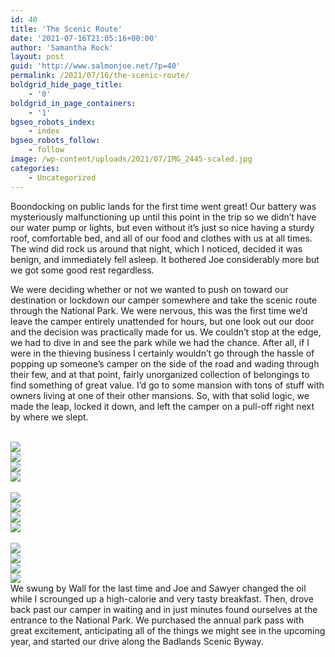```yaml
---
id: 40
title: 'The Scenic Route'
date: '2021-07-16T21:05:16+00:00'
author: 'Samantha Rock'
layout: post
guid: 'http://www.salmonjoe.net/?p=40'
permalink: /2021/07/16/the-scenic-route/
boldgrid_hide_page_title:
    - '0'
boldgrid_in_page_containers:
    - '1'
bgseo_robots_index:
    - index
bgseo_robots_follow:
    - follow
image: /wp-content/uploads/2021/07/IMG_2445-scaled.jpg
categories:
    - Uncategorized
---
```


<div class="boldgrid-section"><div class="container"><div class="row"><div class="col-md-12 col-xs-12 col-sm-12">Boondocking on public lands for the first time went great! Our battery was mysteriously malfunctioning up until this point in the trip so we didn’t have our water pump or lights, but even without it’s just so nice having a sturdy roof, comfortable bed, and all of our food and clothes with us at all times. The wind did rock us around that night, which I noticed, decided it was benign, and immediately fell asleep. It bothered Joe considerably more but we got some good rest regardless.

We were deciding whether or not we wanted to push on toward our destination or lockdown our camper somewhere and take the scenic route through the National Park. We were nervous, this was the first time we’d leave the camper entirely unattended for hours, but one look out our door and the decision was practically made for us. We couldn’t stop at the edge, we had to dive in and see the park while we had the chance. After all, if I were in the thieving business I certainly wouldn’t go through the hassle of popping up someone’s camper on the side of the road and wading through their few, and at that point, fairly unorganized collection of belongings to find something of great value. I’d go to some mansion with tons of stuff with owners living at one of their other mansions. So, with that solid logic, we made the leap, locked it down, and left the camper on a pull-off right next by where we slept.

<div class="ml-slider-3-22-1 metaslider metaslider-flex metaslider-183 ml-slider" id="metaslider-id-183" style="width: 100%;"><div id="metaslider_container_183"><div id="metaslider_183">

<br />

<img src="../../../../wp-content/uploads/2021/07/IMG_2445.jpg" />

<br />

<img src="../../../../wp-content/uploads/2021/07/IMG_2442.jpg" />

<br />

<img src="../../../../wp-content/uploads/2021/07/IMG_2434.jpg" />

<br />

<img src="../../../../wp-content/uploads/2021/07/IMG_2429.jpg" />

<br />

<br />

<img src="../../../../wp-content/uploads/2021/07/IMG_2428.jpg" />

<br />

<img src="../../../../wp-content/uploads/2021/07/IMG_2422.jpg" />

<br />

<img src="../../../../wp-content/uploads/2021/07/IMG_2420.jpg" />

<br />

<img src="../../../../wp-content/uploads/2021/07/IMG_2428.jpg" />

<br />

<br />

<img src="../../../../wp-content/uploads/2021/07/IMG_2429.jpg" />

<br />

<img src="../../../../wp-content/uploads/2021/07/IMG_2434.jpg" />

<br />

<img src="../../../../wp-content/uploads/2021/07/IMG_2442.jpg" />

<br />

<img src="../../../../wp-content/uploads/2021/07/IMG_2445.jpg" />

<br />
 
 </div> </div></div>
We swung by Wall for the last time and Joe and Sawyer changed the oil while I scrounged up a high-calorie and very tasty breakfast. Then, drove back past our camper in waiting and in just minutes found ourselves at the entrance to the National Park. We purchased the annual park pass with great excitement, anticipating all of the things we might see in the upcoming year, and started our drive along the Badlands Scenic Byway.

</div></div></div></div>
